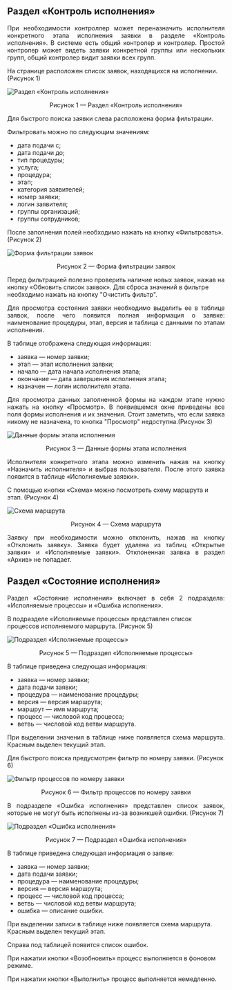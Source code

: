 ## Раздел «Контроль исполнения»

<p align=justify>При необходимости контроллер может переназначить исполнителя конкретного этапа исполнения заявки в разделе «Контроль исполнения». В системе есть общий контролер и контролер. Простой контролер может видеть заявки конкретной группы или нескольких групп, общий контролер видит заявки всех групп.</p>

На странице расположен список заявок, находящихся на исполнении. (Рисунок 1)

![Раздел «Контроль исполнения»](https://raw.github.com/dmitry-titov/siu-image/master/oep-github-controller-p1.png)

<center>Рисунок 1 —  Раздел «Контроль исполнения»</center>

Для быстрого поиска заявки слева расположена форма фильтрации.

Фильтровать можно по следующим значениям:
* дата подачи с;
* дата подачи до;
* тип процедуры;
* услуга;
* процедура;
* этап;
* категория заявителей;
* номер заявки;
* логин заявителя;
* группы организаций;
* группы сотрудников;

После заполнения полей необходимо нажать на кнопку «Фильтровать». (Рисунок 2)

![Форма фильтрации заявок](https://raw.github.com/dmitry-titov/siu-image/master/oep-github-controller-p2.png)

<center>Рисунок 2 —  Форма фильтрации заявок</center>

Перед фильтрацией полезно проверить наличие новых заявок, нажав на кнопку «Обновить список заявок».
Для сброса значений в фильтре необходимо нажать на кнопку "Очистить фильтр".

<p align=justify>Для просмотра состояния заявки необходимо выделить ее в таблице заявок, после чего появится полная информация о заявке: наименование процедуры, этап, версия и таблица с данными по этапам исполнения.</p>

В таблице отображена следующая информация:
* заявка — номер заявки;
* этап — этап исполнения заявки;
* начало — дата начала исполнения этапа;
* окончание — дата завершения исполнения этапа;
* назначен — логин исполнителя этапа.

<p align=justify>Для просмотра данных заполненной формы на каждом этапе нужно нажать на кнопку «Просмотр». В появившемся окне приведены все поля формы исполнения и их значения. Стоит заметить, что если заявка никому не назначена, то кнопка "Просмотр" недоступна.(Рисунок 3)</p> 

![Данные формы этапа исполнения](http://www.oep-penza.ru/files/photoalbums/oep-github/q46.jpg)

<center>Рисунок 3 —  Данные формы этапа исполнения</center>

<p align=justify>Исполнителя конкретного этапа можно изменить нажав на кнопку «Назначить исполнителя» и выбрав пользователя. После этого заявка появится в таблице «Исполняемые заявки».</p>

С помощью кнопки «Схема» можно посмотреть схему маршрута и этап. (Рисунок 4)

![Схема маршрута](http://www.oep-penza.ru/files/photoalbums/oep-github/q47.jpg)

<center>Рисунок 4 —  Схема маршрута</center>

<p align=justify>Заявку при необходимости можно отклонить, нажав на кнопку «Отклонить заявку». Заявка будет удалена из таблиц «Открытые заявки» и «Исполняемые заявки». Отклоненная заявка в раздел «Архив» не попадает.</p>



## Раздел «Состояние исполнения»


<p align=justify>Раздел «Состояние исполнения» включает в себя 2 подраздела: «Исполняемые процессы» и «Ошибка исполнения».</p>

В подразделе «Исполняемые процессы» представлен список процессов исполняемого маршрута. (Рисунок 5)

![Подраздел «Исполняемые процессы»](https://raw.github.com/dmitry-titov/siu-image/master/oep-github-controller-p5.png)

<center>Рисунок 5 —  Подраздел «Исполняемые процессы»</center>

В таблице приведена следующая информация:
* заявка — номер заявки;
* дата подачи заявки;
* процедура — наименование процедуры;
* версия — версия маршрута;
* маршрут — имя маршрута;
* процесс — числовой код процесса;
* ветвь — числовой код ветви маршрута.

<p align=justify>При выделении значения в таблице ниже появляется схема маршрута. Красным выделен текущий этап.</p>

Для быстрого поиска предусмотрен фильтр по номеру заявки. (Рисунок 6)

![Фильтр процессов по номеру заявки](http://www.oep-penza.ru/files/photoalbums/oep-github/q49.jpg)

<center>Рисунок 6 —  Фильтр процессов по номеру заявки</center>

<p align=justify>В подразделе «Ошибка исполнения» представлен список заявок, которые не могут быть исполнены из-за возникшей ошибки. (Рисунок 7)</p>

![Подраздел «Ошибка исполнения»](https://raw.github.com/dmitry-titov/siu-image/master/oep-github-controller-p7.png)

<center>Рисунок 7 —  Подраздел «Ошибка исполнения»</center>

В таблице приведена следующая информация о заявке:
* заявка — номер заявки;
* дата подачи заявки;
* процедура — наименование процедуры;
* версия — версия маршрута;
* процесс — числовой код процесса;
* ветвь — числовой код ветви маршрута;
* ошибка — описание ошибки.

При выделении записи в таблице ниже появляется схема маршрута. Красным выделен текущий этап.

Справа под таблицей появится список ошибок.

При нажатии кнопки «Возобновить» процесс выполняется в фоновом режиме.

При нажатии кнопки «Выполнить» процесс выполняется немедленно.